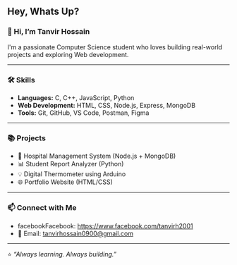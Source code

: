 ## Hey, Whats Up?

### 👋 Hi, I’m Tanvir Hossain 
I'm a passionate Computer Science student who loves building real-world projects and exploring Web development.

---

### 🛠️ Skills
- **Languages:** C, C++, JavaScript, Python
- **Web Development:** HTML, CSS, Node.js, Express, MongoDB
- **Tools:** Git, GitHub, VS Code, Postman, Figma

---

### 📚 Projects
- 🏥 Hospital Management System (Node.js + MongoDB)
- 📊 Student Report Analyzer (Python)
- 💡 Digital Thermometer using Arduino
- 🌐 Portfolio Website (HTML/CSS)

---

### 📫 Connect with Me
- facebookFacebook: https://www.facebook.com/tanvirh2001
- 📧 Email: tanvirhossain0900@gmail.com

---

⭐ *“Always learning. Always building.”*

